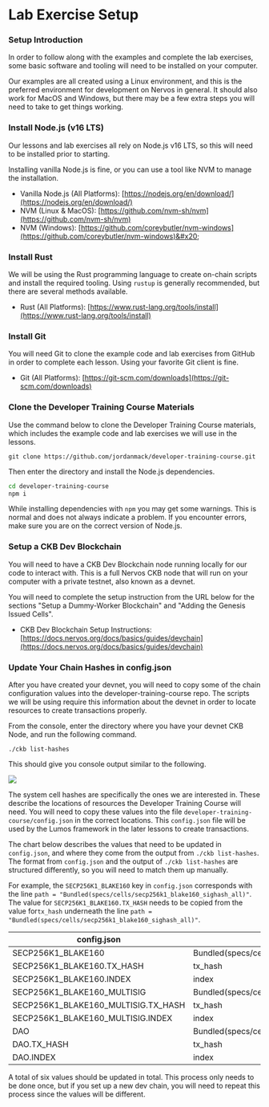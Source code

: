 # Lab Exercise Setup

### Setup Introduction

In order to follow along with the examples and complete the lab exercises, some basic software and tooling will need to be installed on your computer.

Our examples are all created using a Linux environment, and this is the preferred environment for development on Nervos in general. It should also work for MacOS and Windows, but there may be a few extra steps you will need to take to get things working.

### Install Node.js (v16 LTS)

Our lessons and lab exercises all rely on Node.js v16 LTS, so this will need to be installed prior to starting.

Installing vanilla Node.js is fine, or you can use a tool like NVM to manage the installation.

* Vanilla Node.js (All Platforms): [https://nodejs.org/en/download/](https://nodejs.org/en/download/)
* NVM (Linux & MacOS): [https://github.com/nvm-sh/nvm](https://github.com/nvm-sh/nvm)
* NVM (Windows): [https://github.com/coreybutler/nvm-windows](https://github.com/coreybutler/nvm-windows)&#x20;

### Install Rust

We will be using the Rust programming language to create on-chain scripts and install the required tooling. Using `rustup` is generally recommended, but there are several methods available.

* Rust (All Platforms): [https://www.rust-lang.org/tools/install](https://www.rust-lang.org/tools/install)

### Install Git

You will need Git to clone the example code and lab exercises from GitHub in order to complete each lesson. Using your favorite Git client is fine.

* Git (All Platforms): [https://git-scm.com/downloads](https://git-scm.com/downloads)

### Clone the Developer Training Course Materials

Use the command below to clone the Developer Training Course materials, which includes the example code and lab exercises we will use in the lessons.

```
git clone https://github.com/jordanmack/developer-training-course.git
```

Then enter the directory and install the Node.js dependencies.

```bash
cd developer-training-course
npm i
```

While installing dependencies with `npm` you may get some warnings. This is normal and does not always indicate a problem. If you encounter errors, make sure you are on the correct version of Node.js.

### Setup a CKB Dev Blockchain

You will need to have a CKB Dev Blockchain node running locally for our code to interact with. This is a full Nervos CKB node that will run on your computer with a private testnet, also known as a devnet.

You will need to complete the setup instruction from the URL below for the sections "Setup a Dummy-Worker Blockchain" and "Adding the Genesis Issued Cells".

* CKB Dev Blockchain Setup Instructions: [https://docs.nervos.org/docs/basics/guides/devchain](https://docs.nervos.org/docs/basics/guides/devchain)

### Update Your Chain Hashes in config.json

After you have created your devnet, you will need to copy some of the chain configuration values into the developer-training-course repo. The scripts we will be using require this information about the devnet in order to locate resources to create transactions properly.

From the console, enter the directory where you have your devnet CKB Node, and run the following command.

```
./ckb list-hashes
```

This should give you console output similar to the following.

![](.gitbook/assets/ckb-list-hashes.png)

The system cell hashes are specifically the ones we are interested in. These describe the locations of resources the Developer Training Course will need. You will need to copy these values into the file `developer-training-course/config.json` in the correct locations. This `config.json` file will be used by the Lumos framework in the later lessons to create transactions.

The chart below describes the values that need to be updated in `config.json`, and where they come from the output from `./ckb list-hashes`. The format from `config.json` and the output of `./ckb list-hashes` are structured differently, so you will need to match them up manually.

For example, the `SECP256K1_BLAKE160` key in `config.json` corresponds with the line `path = "Bundled(specs/cells/secp256k1_blake160_sighash_all)"`. The value for `SECP256K1_BLAKE160.TX_HASH` needs to be copied from the value for`tx_hash` underneath the line `path = "Bundled(specs/cells/secp256k1_blake160_sighash_all)"`.

| config.json                            | ckb list-hashes                                         |
| -------------------------------------- | ------------------------------------------------------- |
| SECP256K1\_BLAKE160                    | Bundled(specs/cells/secp256k1\_blake160\_sighash\_all)  |
| SECP256K1\_BLAKE160.TX\_HASH           | tx\_hash                                                |
| SECP256K1\_BLAKE160.INDEX              | index                                                   |
| SECP256K1\_BLAKE160\_MULTISIG          | Bundled(specs/cells/secp256k1\_blake160\_multisig\_all) |
| SECP256K1\_BLAKE160\_MULTISIG.TX\_HASH | tx\_hash                                                |
| SECP256K1\_BLAKE160\_MULTISIG.INDEX    | index                                                   |
| DAO                                    | Bundled(specs/cells/dao)                                |
| DAO.TX\_HASH                           | tx\_hash                                                |
| DAO.INDEX                              | index                                                   |

A total of six values should be updated in total. This process only needs to be done once, but if you set up a new dev chain, you will need to repeat this process since the values will be different.
